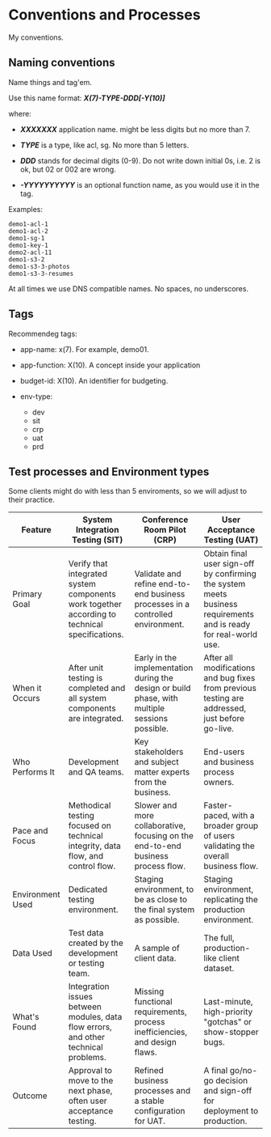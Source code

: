 # Conventions and Processes

My conventions.

## Naming conventions

Name things and tag'em.

Use this name format: __*X(7)-TYPE-DDD[-Y(10)]*__

where:

- __*XXXXXXX*__ application name. might be less digits but no more than 7.

- __*TYPE*__ is a type, like acl, sg. No more than 5 letters.

- __*DDD*__ stands for decimal digits (0-9). Do not write down initial 0s, i.e. 2 is ok, but 02 or 002 are wrong.

- __*-YYYYYYYYYY*__ is an optional function name, as you would use it in the tag.

Examples:

    demo1-acl-1
    demo1-acl-2
    demo1-sg-1
    demo1-key-1
    demo2-acl-11
    demo1-s3-2
    demo1-s3-3-photos
    demo1-s3-3-resumes

At all times we use DNS compatible names. No spaces, no underscores.

## Tags

Recommendeg tags:

- app-name: x(7). For example, demo01.

- app-function: X(10). A concept inside your application

- budget-id: X(10). An identifier for budgeting.

- env-type:
  - dev
  - sit
  - crp
  - uat
  - prd

## Test processes and Environment types

Some clients might do with less than 5 enviroments, so we will adjust to their practice.

|Feature | System Integration Testing (SIT) | Conference Room Pilot (CRP) | User Acceptance Testing (UAT)
|-|-|-|-
|Primary Goal | Verify that integrated system components work together according to technical specifications. | Validate and refine end-to-end business processes in a controlled environment. | Obtain final user sign-off by confirming the system meets business requirements and is ready for real-world use.
|When it Occurs | After unit testing is completed and all system components are integrated. | Early in the implementation during the design or build phase, with multiple sessions possible. | After all modifications and bug fixes from previous testing are addressed, just before go-live.
|Who Performs It | Development and QA teams. | Key stakeholders and subject matter experts from the business. | End-users and business process owners.
|Pace and Focus | Methodical testing focused on technical integrity, data flow, and control flow. | Slower and more collaborative, focusing on the end-to-end business process flow. | Faster-paced, with a broader group of users validating the overall business flow.
|Environment Used | Dedicated testing environment. | Staging environment, to be as close to the final system as possible. | Staging environment, replicating the production environment.
|Data Used | Test data created by the development or testing team. | A sample of client data. | The full, production-like client dataset.
|What's Found | Integration issues between modules, data flow errors, and other technical problems. | Missing functional requirements, process inefficiencies, and design flaws. | Last-minute, high-priority "gotchas" or show-stopper bugs.
|Outcome | Approval to move to the next phase, often user acceptance testing. | Refined business processes and a stable configuration for UAT. | A final go/no-go decision and sign-off for deployment to production.
